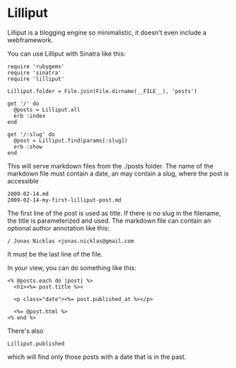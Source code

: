Lilliput
======

Lilliput is a blogging engine so minimalistic, it doesn't even include a webframework.

You can use Lilliput with Sinatra like this:

    require 'rubygems'
    require 'sinatra'
    require 'lilliput'

    Lilliput.folder = File.join(File.dirname(__FILE__), 'posts')

    get '/' do
      @posts = Lilliput.all
      erb :index
    end

    get '/:slug' do
      @post = Lilliput.find(params[:slug])
      erb :show
    end
    
This will serve markdown files from the ./posts folder. The name of the markdown file must
contain a date, an may contain a slug, where the post is accessible

    2009-02-14.md
    2009-02-14-my-first-lilliput-post.md

The first line of the post is used as title. If there is no slug in the filename, the title
is parameterized and used. The markdown file can contain an optional author annotation like this:

    / Jonas Nicklas <jonas.nicklas@gmail.com

It must be the last line of the file.

In your view, you can do something like this:

    <% @posts.each do |post| %>
      <h1><%= post.title %><

      <p class="date"><%= post.published_at %></p>
      
      <%= @post.html %>
    <% end %>

There's also

    Lilliput.published

which will find only those posts with a date that is in the past.